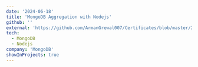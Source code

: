 ```yaml
---
date: '2024-06-18'
title: 'MongoDB Aggregation with Nodejs'
github: ''
external: 'https://github.com/ArmanGrewal007/Certificates/blob/master/2024_06_18_11MongoDB.pdf'
tech:
  - MongoDB
  - Nodejs
company: 'MongoDB'
showInProjects: true
---
```



